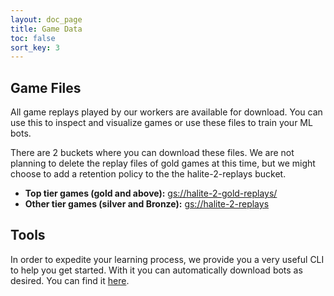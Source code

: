 ```yaml
---
layout: doc_page
title: Game Data
toc: false
sort_key: 3
---
```


## Game Files

All game replays played by our workers are available for download. You can use this to inspect and visualize games or use these files to train your ML bots.

There are 2 buckets where you can download these files. We are not planning to delete the replay files of gold games at this time, but we might choose to add a retention policy to the the halite-2-replays bucket.

* **Top tier games (gold and above):** [gs://halite-2-gold-replays/](https://storage.cloud.google.com/halite-2-gold-replays/)
* **Other tier games (silver and Bronze):** [gs://halite-2-replays](https://storage.cloud.google.com/halite-2-replays/)

## Tools

In order to expedite your learning process, we provide you a very useful CLI to help you get started. With it you can automatically download bots as desired. You can find it [here](halite-client-tools).

